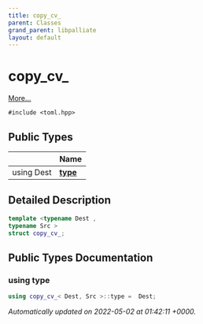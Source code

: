```yaml
---
title: copy_cv_
parent: Classes
grand_parent: libpalliate
layout: default
---
```


# copy_cv_



 [More...](#detailed-description)


`#include <toml.hpp>`

## Public Types

|                | Name           |
| -------------- | -------------- |
| using Dest | **[type](/libpalliate/generated/Classes/structcopy__cv__#using-type)**  |

## Detailed Description

```cpp
template <typename Dest ,
typename Src >
struct copy_cv_;
```

## Public Types Documentation

### using type

```cpp
using copy_cv_< Dest, Src >::type =  Dest;
```



_Automatically updated on 2022-05-02 at 01:42:11 +0000._